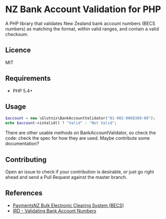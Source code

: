 # NZ Bank Account Validation for PHP

A PHP library that validates New Zealand bank account numbers (BECS numbers) as matching the format, within valid ranges, and contain a valid checksum.

## Licence
MIT

## Requirements
* PHP 5.4+

## Usage
```php
$account = new \Glutnix\BankAccountValidator("01-902-0068389-00");
echo $account->isValid() ? "Valid" : "Not Valid";
```
There are other usable methods on BankAccountValidator, so check the code: check the spec for how they are used. Maybe contribute some documentation?

## Contributing
Open an issue to check if your contribution is desirable, or just go right ahead and send a Pull Request against the master branch.

## References
* [PaymentsNZ Bulk Electronic Clearing System (BECS)](http://www.paymentsnz.co.nz/clearing-systems/bulk-electronic-clearing-system)
* [IRD - Validating Bank Account Numbers](https://www.ird.govt.nz/resources/d/8/d8e49dce-1bda-4875-8acf-9ebf908c6e17/rwt-nrwt-spec-2014.pdf)
